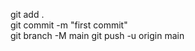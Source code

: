 git add .                                                                 
git commit -m "first commit"                                                                      
git branch -M main
git push -u origin main